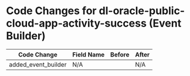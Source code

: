 # Code Changes for dl-oracle-public-cloud-app-activity-success (Event Builder)

| Code Change | Field Name | Before | After |
|-------------|------------|--------|-------|
| added_event_builder | N/A |  | N/A |